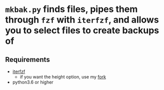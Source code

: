 # `mkbak.py` finds files, pipes them through `fzf` with `iterfzf`, and allows you to select files to create backups of


## Requirements
  - [iterfzf](https://github.com/dahlia/iterfzf)
    - if you want the height option, use my [fork](https://github.com/sudo-julia/iterfzf)
  - python3.6 or higher

